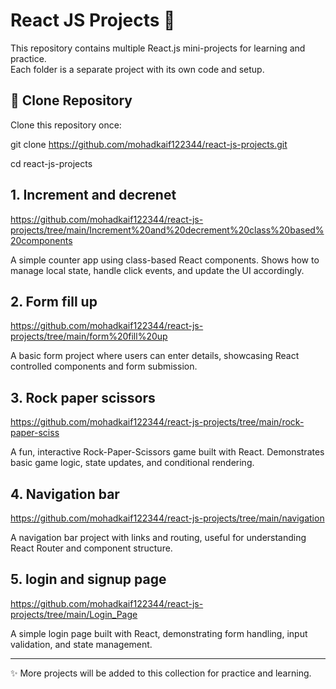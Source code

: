 # React JS Projects 🚀

This repository contains multiple React.js mini-projects for learning and practice.  
Each folder is a separate project with its own code and setup.

## 🔗 Clone Repository

Clone this repository once:

git clone https://github.com/mohadkaif122344/react-js-projects.git

cd react-js-projects


## 1. Increment and decrenet


https://github.com/mohadkaif122344/react-js-projects/tree/main/Increment%20and%20decrement%20class%20based%20components

  A simple counter app using class-based React components. Shows how to manage local state, handle click events, and update the UI accordingly.

## 2. Form fill up

https://github.com/mohadkaif122344/react-js-projects/tree/main/form%20fill%20up   

  A basic form project where users can enter details, showcasing React controlled components and form submission.


## 3. Rock paper scissors

https://github.com/mohadkaif122344/react-js-projects/tree/main/rock-paper-sciss

  A fun, interactive Rock-Paper-Scissors game built with React. Demonstrates basic game logic, state updates, and conditional rendering.


## 4. Navigation bar

https://github.com/mohadkaif122344/react-js-projects/tree/main/navigation

  A navigation bar project with links and routing, useful for understanding React Router and component structure.



## 5. login and signup page

https://github.com/mohadkaif122344/react-js-projects/tree/main/Login_Page    

  A simple login page built with React, demonstrating form handling, input validation, and state management.




 ---
✨ More projects will be added to this collection for practice and learning.
